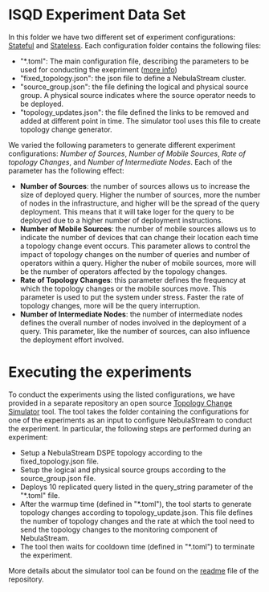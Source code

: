 # ISQD Experiment Data Set

In this folder we have two different set of experiment configurations: [Stateful](Stateful) and [Stateless](Stateless). 
Each configuration folder contains the following files:
- "*.toml": The main configuration file, describing the parameters to be used for conducting the exepriment ([more info](https://github.com/nebulastream/topology-change-simulator/blob/main/README.md))
- "fixed_topology.json": the json file to define a NebulaStream cluster.
- "source_group.json": the file defining the logical and physical source group. A physical source indicates where the source operator needs to be deployed.
- "topology_updates.json": the file defined the links to be removed and added at different point in time. The simulator tool uses this file to create topology change generator.

We varied the following parameters to generate different experiment configurations: _Number of Sources_, _Number of Mobile Sources_, _Rate of topology Changes_, and _Number of Intermediate Nodes_. 
Each of the parameter has the following effect:
- **Number of Sources**: the number of sources allows us to increase the size of deployed query. Higher the number of sources, more the number of nodes in the infrastructure, and higher will be the spread of the query deployment. 
This means that it will take loger for the query to be deployed due to a higher number of deployment instructions.
- **Number of Mobile Sources**: the number of mobile sources allows us to indicate the number of devices that can change their location each time a topology change event occurs.
This parameter allows to control the impact of topology changes on the number of queries and number of operators within a query.
Higher the nuber of mobile sources, more will be the number of operators affected by the topology changes.
- **Rate of Topology Changes**: this parameter defines the frequency at which the topology changes or the mobile sources move. 
This parameter is used to put the system under stress. 
Faster the rate of topology changes, more will be the query interruption.
- **Number of Intermediate Nodes**: the number of intermediate nodes defines the overall number of nodes involved in the deployment of a query.
This parameter, like the number of sources, can also influence the deployment effort involved.  

# Executing the experiments

To conduct the experiments using the listed configurations, we have provided in a separate repository an open source [Topology Change Simulator](http://github.com/nebulastream/topology-change-simulator) tool.
The tool takes the folder containing the configurations for one of the experiments as an input to configure NebulaStream to conduct the experiment. In particular, the following steps are performed during an experiment:   
- Setup a NebulaStream DSPE topology according to the fixed_topology.json file.
- Setup the logical and physical source groups according to the source_group.json file.
- Deploys 10 replicated query listed in the query_string parameter of the "*.toml" file.
- After the warmup time (defined in "*.toml"), the tool starts to generate topology changes according to topology_update.json. This file defines the number of topology changes and the rate at which the tool need to send the topology changes to the monitoring component of NebulaStream. 
- The tool then waits for cooldown time (defined in "*.toml") to terminate the experiment.  

More details about the simulator tool can be found on the [readme](https://github.com/nebulastream/topology-change-simulator/blob/main/README.md) file of the repository.